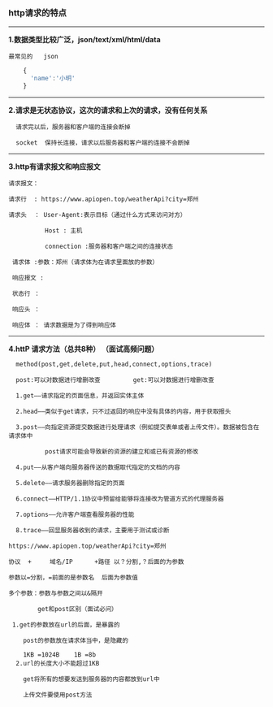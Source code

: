 ### http请求的特点

---
**1.数据类型比较广泛，json/text/xml/html/data**

    最常见的   json
    
```javascript
    {
      'name':'小明'
    }
```
---
**2.请求是无状态协议，这次的请求和上次的请求，没有任何关系**

      请求完以后，服务器和客户端的连接会断掉
      
      socket  保持长连接，请求以后服务器和客户端的连接不会断掉
      
---
**3.http有请求报文和响应报文**

    请求报文：
    
    请求行  : https://www.apiopen.top/weatherApi?city=郑州
    
    请求头  ： User-Agent:表示目标（通过什么方式来访问对方）
              
              Host : 主机
              
              connection :服务器和客户端之间的连接状态
              
     请求体 :参数：郑州（请求体为在请求里面放的参数）
     
     响应报文 :
     
     状态行 ：
     
     响应头 ：
     
     响应体 ： 请求数据是为了得到响应体
     
  ---
  **4.httP 请求方法（总共8种） （面试高频问题）**
      
      method(post,get,delete,put,head,connect,options,trace)
      
      post:可以对数据进行增删改查         get:可以对数据进行增删改查
      
      1.get——请求指定的页面信息，并返回实体主体
      
      2.head——类似于get请求，只不过返回的响应中没有具体的内容，用于获取报头
      
      3.post——向指定资源提交数据进行处理请求（例如提交表单或者上传文件）。数据被包含在请求体中
            
              post请求可能会导致新的资源的建立和或已有资源的修改
              
      4.put——从客户端向服务器传送的数据取代指定的文档的内容
      
      5.delete——请求服务器删除指定的页面
      
      6.connect——HTTP/1.1协议中预留给能够将连接改为管道方式的代理服务器
      
      7.options——允许客户端查看服务器的性能
      
      8.trace——回显服务器收到的请求，主要用于测试或诊断
      
    https://www.apiopen.top/weatherApi?city=郑州
    
    协议  +     域名/IP      +路径 以？分割,？后面的为参数
    
    参数以=分割，=前面的是参数名  后面为参数值
    
    多个参数：参数与参数之间以&隔开
    
            get和post区别（面试必问）
     
     1.get的参数放在url的后面，是暴露的
        
        post的参数放在请求体当中，是隐藏的
        
        1KB =1024B    1B =8b
      2.url的长度大小不能超过1KB
      
        get将所有的想要发送到服务器的内容都放到url中
        
        上传文件要使用post方法
        
      
        
